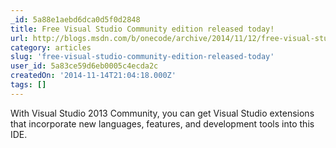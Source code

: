 ```yaml
---
_id: 5a88e1aebd6dca0d5f0d2848
title: Free Visual Studio Community edition released today!
url: http://blogs.msdn.com/b/onecode/archive/2014/11/12/free-visual-studio-community-edition-released-today.aspx
category: articles
slug: 'free-visual-studio-community-edition-released-today'
user_id: 5a83ce59d6eb0005c4ecda2c
createdOn: '2014-11-14T21:04:18.000Z'
tags: []
---
```


With Visual Studio 2013 Community, you can get Visual Studio extensions that incorporate new languages, features, and development tools into this IDE.
